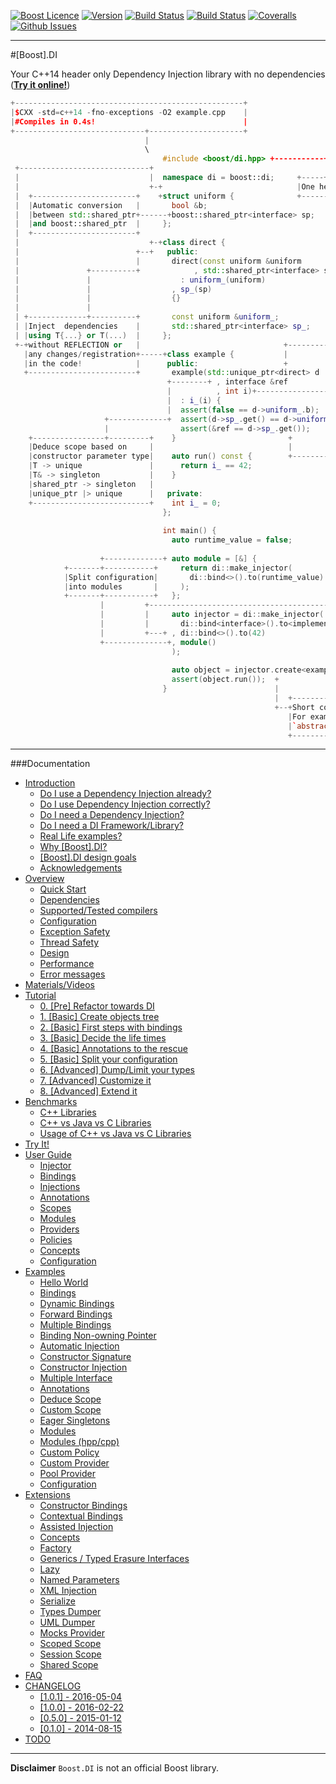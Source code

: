 <a href="http://www.boost.org/LICENSE_1_0.txt" target="_blank">![Boost Licence](http://img.shields.io/badge/license-boost-blue.svg)</a>
<a href="https://github.com/boost-experimental/di/releases" target="_blank">![Version](https://badge.fury.io/gh/boost-experimental%2Fdi.svg)</a>
<a href="https://travis-ci.org/boost-experimental/di" target="_blank">![Build Status](https://img.shields.io/travis/boost-experimental/di/cpp14.svg?label=linux/osx)</a>
<a href="https://ci.appveyor.com/project/krzysztof-jusiak/di" target="_blank">![Build Status](https://img.shields.io/appveyor/ci/krzysztof-jusiak/di/cpp14.svg?label=windows)</a>
<a href="https://coveralls.io/r/boost-experimental/di?branch=cpp14" target="_blank">![Coveralls](http://img.shields.io/coveralls/boost-experimental/di/cpp14.svg)</a>
<a href="http://github.com/boost-experimental/di/issues" target="_blank">![Github Issues](https://img.shields.io/github/issues/boost-experimental/di.svg)</a>

---------------------------------------

#[Boost].DI

Your C++14 header only Dependency Injection library with no dependencies ([__Try it online!__](http://boost-experimental.github.io/di/try_it/index.html))

```cpp
+---------------------------------------------------+
|$CXX -std=c++14 -fno-exceptions -O2 example.cpp    |
|#Compiles in 0.4s!                                 |
+-----------------------------+---------------------+
                              |
                              \
                                  #include <boost/di.hpp> +-----------+
 +-----------------------------+                                      |
 |                             |  namespace di = boost::di;     +-----+--------------------------------+
 |                             +-+                              |One header (3k lines, no dependencies)|
 |  +-----------------------+    +struct uniform {              +--------------------------------------+
 |  |Automatic conversion   |       bool &b;
 |  |between std::shared_ptr+------+boost::shared_ptr<interface> sp;
 |  |and boost::shared_ptr  |     };
 |  +-----------------------+
 |                             +-+class direct {
 |                          +--+   public:                                 +---------------------------+
 |                          |       direct(const uniform &uniform          |ASM x86-64 == `make_unique`|
 |               +----------+            , std::shared_ptr<interface> sp)  +---------------------------+
 |               |                    : uniform_(uniform)                  |push   %rax                |
 |               |                  , sp_(sp)                              |mov    $0x8,%edi           |
 |               |                  {}                                     |callq  0x4007b0 <_Znwm@plt>|
 |               |                                                         |movq   $0x400a10,(%rax)    |
 | +-------------+----------+       const uniform &uniform_;               |mov    $0x8,%esi           |
 | |Inject  dependencies    |       std::shared_ptr<interface> sp_;        |mov    %rax,%rdi           |
 | |using T{...} or T(...)  |     };                                       |callq  0x400960 <_ZdlPvm>  |
 +-+without REFLECTION or   |                                +-------------+mov    $0x1,%eax           |
   |any changes/registration+-----+class example {           |             |pop    %rdx                |
   |in the code!            |      public:                   +             |retq                       |
   +------------------------+       example(std::unique_ptr<direct> d      +-------------------------+-+
                                   +--------+ , interface &ref                                       |
                                   |          , int i)+-------------------------------------------+  +-+
                                   |  : i_(i) {                                                   |    |
                                   |  assert(false == d->uniform_.b);                             |    |
                     +-------------+  assert(d->sp_.get() == d->uniform_.sp.get());               |    |
                     |                assert(&ref == d->sp_.get());     +                         |    |
    +----------------+---------+    }                         +         |                         |    |
    |Deduce scope based on     |                              |         |                         |    |
    |constructor parameter type|    auto run() const {        +---------+ +--------------------+  |    |
    |T -> unique               |      return i_ == 42;                  +-+The same shared_ptr,|  |    |
    |T& -> singleton           |    }                                     |reference provided  |  |    |
    |shared_ptr -> singleton   |                                          +--------------------+  |    |
    |unique_ptr |> unique      |   private:                                                       |    |
    +--------------------------+    int i_ = 0;                                                +--+    |
                                  };                                                           |       |
                                                                                               |       |
                                  int main() {                          +----------------------+--+    |
                                    auto runtime_value = false;         |ASM x86-64 == 'return 42'|    |
                                                                        +-------------------------+    |
                    +-------------+ auto module = [&] {                 |mov $0x2a,%eax           |    |
            +-------+-----------+     return di::make_injector(         |retq                     |    |
            |Split configuration|       di::bind<>().to(runtime_value)  +----+--------------------+    |
            |into modules       |     );                                     |                         |
            +-------+-----------+   };                                       |                         |
                    |         +----------------------------------------------+                         |
                    |         |     auto injector = di::make_injector(                                 |
                    |         |       di::bind<interface>().to<implementation>()+----------------------+
                    |         +---+ , di::bind<>().to(42)
                    +--------------+, module()                                     +---------------------+
                                    );                                  +----------+Compile time creation|
                                                                        +          |guarantee!           |
                                    auto object = injector.create<example>();      +---------------------+
                                    assert(object.run());  +
                                  }                        |
                                                           |  +----------------------------------------+
                                                           +--+Short compile time error messages!      |
                                                              |For example:                            |
                                                              |`abstract_type<interface>::is_not_bound`|
                                                              +----------------------------------------+
```

---------------------------------------

###Documentation

[](GENERATE_TOC_BEGIN)

* [Introduction](http://boost-experimental.github.io/di/index.html)
    * [Do I use a Dependency Injection already?](http://boost-experimental.github.io/di/index.html#do-i-use-a-dependency-injection-already)
    * [Do I use Dependency Injection correctly?](http://boost-experimental.github.io/di/index.html#do-i-use-dependency-injection-correctly)
    * [Do I need a Dependency Injection?](http://boost-experimental.github.io/di/index.html#do-i-need-a-dependency-injection)
    * [Do I need a DI Framework/Library?](http://boost-experimental.github.io/di/index.html#do-i-need-a-di-frameworklibrary)
    * [Real Life examples?](http://boost-experimental.github.io/di/index.html#real-life-examples)
    * [Why [Boost].DI?](http://boost-experimental.github.io/di/index.html#why-boostdi)
    * [[Boost].DI design goals](http://boost-experimental.github.io/di/index.html#boostdi-design-goals)
    * [Acknowledgements](http://boost-experimental.github.io/di/index.html#acknowledgements)
* [Overview](http://boost-experimental.github.io/di/overview/index.html)
    * [Quick Start](http://boost-experimental.github.io/di/overview/index.html#quick-start)
    * [Dependencies](http://boost-experimental.github.io/di/overview/index.html#dependencies)
    * [Supported/Tested compilers](http://boost-experimental.github.io/di/overview/index.html#supportedtested-compilers)
    * [Configuration](http://boost-experimental.github.io/di/overview/index.html#configuration)
    * [Exception Safety](http://boost-experimental.github.io/di/overview/index.html#exception-safety)
    * [Thread Safety](http://boost-experimental.github.io/di/overview/index.html#thread-safety)
    * [Design](http://boost-experimental.github.io/di/overview/index.html#design)
    * [Performance](http://boost-experimental.github.io/di/overview/index.html#performance)
    * [Error messages](http://boost-experimental.github.io/di/overview/index.html#error-messages)
* [Materials/Videos](http://boost-experimental.github.io/di/materials/index.html)
* [Tutorial](http://boost-experimental.github.io/di/tutorial/index.html)
    * [0. [Pre] Refactor towards DI](http://boost-experimental.github.io/di/tutorial/index.html#0-pre-refactor-towards-di)
    * [1. [Basic] Create objects tree](http://boost-experimental.github.io/di/tutorial/index.html#1-basic-create-objects-tree)
    * [2. [Basic] First steps with bindings](http://boost-experimental.github.io/di/tutorial/index.html#2-basic-first-steps-with-bindings)
    * [3. [Basic] Decide the life times](http://boost-experimental.github.io/di/tutorial/index.html#3-basic-decide-the-life-times)
    * [4. [Basic] Annotations to the rescue](http://boost-experimental.github.io/di/tutorial/index.html#4-basic-annotations-to-the-rescue)
    * [5. [Basic] Split your configuration](http://boost-experimental.github.io/di/tutorial/index.html#5-basic-split-your-configuration)
    * [6. [Advanced] Dump/Limit your types](http://boost-experimental.github.io/di/tutorial/index.html#6-advanced-dumplimit-your-types)
    * [7. [Advanced] Customize it](http://boost-experimental.github.io/di/tutorial/index.html#7-advanced-customize-it)
    * [8. [Advanced] Extend it](http://boost-experimental.github.io/di/tutorial/index.html#8-advanced-extend-it)
* [Benchmarks](http://boost-experimental.github.io/di/benchmarks/index.html)
    * [C++ Libraries](http://boost-experimental.github.io/di/benchmarks/index.html#c-libraries)
    * [C++ vs Java vs C Libraries](http://boost-experimental.github.io/di/benchmarks/index.html#c-vs-java-vs-c-libraries)
    * [Usage of C++ vs Java vs C Libraries](http://boost-experimental.github.io/di/benchmarks/index.html#usage-of-c-vs-java-vs-c-libraries)
* [Try It!](http://boost-experimental.github.io/di/try_it/index.html)
* [User Guide](http://boost-experimental.github.io/di/user_guide/index.html)
    * [Injector](http://boost-experimental.github.io/di/user_guide/index.html#injector)
    * [Bindings](http://boost-experimental.github.io/di/user_guide/index.html#bindings)
    * [Injections](http://boost-experimental.github.io/di/user_guide/index.html#injections)
    * [Annotations](http://boost-experimental.github.io/di/user_guide/index.html#annotations)
    * [Scopes](http://boost-experimental.github.io/di/user_guide/index.html#scopes)
    * [Modules](http://boost-experimental.github.io/di/user_guide/index.html#modules)
    * [Providers](http://boost-experimental.github.io/di/user_guide/index.html#providers)
    * [Policies](http://boost-experimental.github.io/di/user_guide/index.html#policies)
    * [Concepts](http://boost-experimental.github.io/di/user_guide/index.html#concepts)
    * [Configuration](http://boost-experimental.github.io/di/user_guide/index.html#configuration)
* [Examples](http://boost-experimental.github.io/di/examples/index.html)
    * [Hello World](http://boost-experimental.github.io/di/examples/index.html#hello-world)
    * [Bindings](http://boost-experimental.github.io/di/examples/index.html#bindings)
    * [Dynamic Bindings](http://boost-experimental.github.io/di/examples/index.html#dynamic-bindings)
    * [Forward Bindings](http://boost-experimental.github.io/di/examples/index.html#forward-bindings)
    * [Multiple Bindings](http://boost-experimental.github.io/di/examples/index.html#multiple-bindings)
    * [Binding Non-owning Pointer](http://boost-experimental.github.io/di/examples/index.html#binding-non-owning-pointer)
    * [Automatic Injection](http://boost-experimental.github.io/di/examples/index.html#automatic-injection)
    * [Constructor Signature](http://boost-experimental.github.io/di/examples/index.html#constructor-signature)
    * [Constructor Injection](http://boost-experimental.github.io/di/examples/index.html#constructor-injection)
    * [Multiple Interface](http://boost-experimental.github.io/di/examples/index.html#multiple-interface)
    * [Annotations](http://boost-experimental.github.io/di/examples/index.html#annotations)
    * [Deduce Scope](http://boost-experimental.github.io/di/examples/index.html#deduce-scope)
    * [Custom Scope](http://boost-experimental.github.io/di/examples/index.html#custom-scope)
    * [Eager Singletons](http://boost-experimental.github.io/di/examples/index.html#eager-singletons)
    * [Modules](http://boost-experimental.github.io/di/examples/index.html#modules)
    * [Modules (hpp/cpp)](http://boost-experimental.github.io/di/examples/index.html#modules-hppcpp)
    * [Custom Policy](http://boost-experimental.github.io/di/examples/index.html#custom-policy)
    * [Custom Provider](http://boost-experimental.github.io/di/examples/index.html#custom-provider)
    * [Pool Provider](http://boost-experimental.github.io/di/examples/index.html#pool-provider)
    * [Configuration](http://boost-experimental.github.io/di/examples/index.html#configuration)
* [Extensions](http://boost-experimental.github.io/di/extensions/index.html)
    * [Constructor Bindings](http://boost-experimental.github.io/di/extensions/index.html#constructor-bindings)
    * [Contextual Bindings](http://boost-experimental.github.io/di/extensions/index.html#contextual-bindings)
    * [Assisted Injection](http://boost-experimental.github.io/di/extensions/index.html#assisted-injection)
    * [Concepts](http://boost-experimental.github.io/di/extensions/index.html#concepts)
    * [Factory](http://boost-experimental.github.io/di/extensions/index.html#factory)
    * [Generics / Typed Erasure Interfaces](http://boost-experimental.github.io/di/extensions/index.html#genericstyped-erasure-interfaces)
    * [Lazy](http://boost-experimental.github.io/di/extensions/index.html#lazy)
    * [Named Parameters](http://boost-experimental.github.io/di/extensions/index.html#named-parameters)
    * [XML Injection](http://boost-experimental.github.io/di/extensions/index.html#xml-injection)
    * [Serialize](http://boost-experimental.github.io/di/extensions/index.html#serialize)
    * [Types Dumper](http://boost-experimental.github.io/di/extensions/index.html#types-dumper)
    * [UML Dumper](http://boost-experimental.github.io/di/extensions/index.html#uml-dumper)
    * [Mocks Provider](http://boost-experimental.github.io/di/extensions/index.html#mocks-provider)
    * [Scoped Scope](http://boost-experimental.github.io/di/extensions/index.html#scoped-scope)
    * [Session Scope](http://boost-experimental.github.io/di/extensions/index.html#session-scope)
    * [Shared Scope](http://boost-experimental.github.io/di/extensions/index.html#shared-scope)
* [FAQ](http://boost-experimental.github.io/di/FAQ/index.html)
* [CHANGELOG](http://boost-experimental.github.io/di/CHANGELOG/index.html)
    * [ [1.0.1] - 2016-05-04](http://boost-experimental.github.io/di/CHANGELOG/index.html#-101-2016-05-04)
    * [ [1.0.0] - 2016-02-22](http://boost-experimental.github.io/di/CHANGELOG/index.html#-100-2016-02-22)
    * [ [0.5.0] - 2015-01-12](http://boost-experimental.github.io/di/CHANGELOG/index.html#-050-2015-01-12)
    * [ [0.1.0] - 2014-08-15](http://boost-experimental.github.io/di/CHANGELOG/index.html#-010-2014-08-15)
* [TODO](http://boost-experimental.github.io/di/TODO/index.html)

[](GENERATE_TOC_END)

---

**Disclaimer** `Boost.DI` is not an official Boost library.
